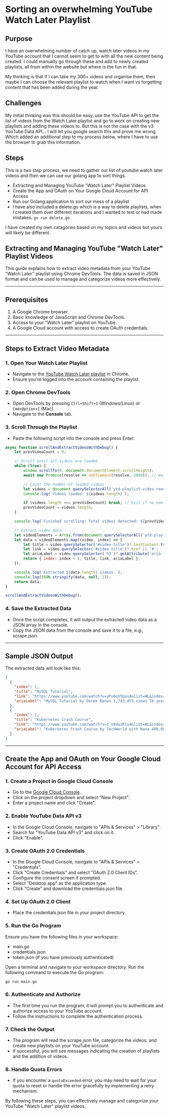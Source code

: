 # Sorting an overwhelming YouTube Watch Later Playlist 

## Purpose 
I have an overwhelming number of catch up, watch later videos in my YouTube account that I cannot seem to get to with all the new content being created. I could manually go through these and add to newly created playlists, all from within the website but where is the fun in that. 

My thinking is that if I can take my 300+ videos and organise them, then maybe I can choose the relevant playlist to watch when I want vs forgetting content that has been added during the year. 

## Challenges
My initial thinking was this should be easy, use the YouTube API to get the list of videos from the Watch Later playlist and go to work on creating new playlists and adding these videos to. But this is not the case with the v3 YouTube Data API... I will let you google search this and prove me wrong. Which added an additional step to my process below, where I have to use the browser to grab this information. 

## Steps 
This is a two step process, we need to gather our list of youtube watch later videos and then we can use our golang app to sort things. 

- Extracting and Managing YouTube "Watch Later" Playlist Videos
- Create the App and OAuth on Your Google Cloud Account for API Access
- Run our Golang application to sort our mess of a playlist 
- I have also included a delete.go which is a way to delete playlists, when I created them over different iterations and I wanted to test or had made mistakes. `go run delete.go` 

I have created my own catagories based on my topics and videos but yours will likely be different. 

## Extracting and Managing YouTube "Watch Later" Playlist Videos

This guide explains how to extract video metadata from your YouTube "Watch Later" playlist using Chrome DevTools. The data is saved in JSON format and can be used to manage and categorize videos more effectively.

---

## **Prerequisites**
1. A Google Chrome browser.
2. Basic knowledge of JavaScript and Chrome DevTools.
3. Access to your "Watch Later" playlist on YouTube.
4. A Google Cloud account with access to create OAuth credentials.

---

## **Steps to Extract Video Metadata**

### 1. **Open Your Watch Later Playlist**
- Navigate to the [YouTube Watch Later playlist](https://www.youtube.com/playlist?list=WL) in Chrome.
- Ensure you're logged into the account containing the playlist.

### 2. **Open Chrome DevTools**
- Open DevTools by pressing `Ctrl+Shift+I` (Windows/Linux) or `Cmd+Option+I` (Mac).
- Navigate to the **Console** tab.

### 3. **Scroll Through the Playlist**
- Paste the following script into the console and press Enter:

```javascript
async function scrollAndExtractVideosWithDebug() {
    let prevVideoCount = 0;

    // Scroll until all videos are loaded
    while (true) {
        window.scrollTo(0, document.documentElement.scrollHeight);
        await new Promise(resolve => setTimeout(resolve, 2000)); // Wait for new content to load

        // Count the number of loaded videos
        let videos = document.querySelectorAll('ytd-playlist-video-renderer');
        console.log(`Videos loaded: ${videos.length}`);

        if (videos.length === prevVideoCount) break; // Exit if no new videos loaded
        prevVideoCount = videos.length;
    }

    console.log(`Finished scrolling! Total videos detected: ${prevVideoCount}`);

    // Extract video data
    let videoElements = Array.from(document.querySelectorAll('ytd-playlist-video-renderer'));
    let data = videoElements.map((video, index) => {
        let title = video.querySelector('#video-title')?.textContent.trim() || 'Unknown Title';
        let link = video.querySelector('#video-title')?.href || '#';
        let ariaLabel = video.querySelector('h3')?.getAttribute('aria-label') || '';
        return { index: index + 1, title, link, ariaLabel };
    });

    console.log(`Extracted ${data.length} videos.`);
    console.log(JSON.stringify(data, null, 2));
    return data;
}

scrollAndExtractVideosWithDebug();
```

### 4. **Save the Extracted Data**
- Once the script completes, it will output the extracted video data as a JSON array in the console.
- Copy the JSON data from the console and save it to a file, e.g., scrape.json.

---

## **Sample JSON Output**
The extracted data will look like this:

```json
[
  {
    "index": 1,
    "title": "MySQL Tutorial",
    "link": "https://www.youtube.com/watch?v=yPu6qV5byu4&list=WL&index=1&t=8s",
    "ariaLabel": "MySQL Tutorial by Derek Banas 1,743,455 views 10 years ago 41 minutes"
  },
  {
    "index": 2,
    "title": "Kubernetes Crash Course",
    "link": "https://www.youtube.com/watch?v=s_o8dwzRlu4&list=WL&index=2&t=0s",
    "ariaLabel": "Kubernetes Crash Course by TechWorld with Nana 400,000 views 3 years ago 25 minutes"
  }
]
```

---

## Create the App and OAuth on Your Google Cloud Account for API Access

### 1. **Create a Project in Google Cloud Console**
- Go to the [Google Cloud Console](https://console.cloud.google.com/).
- Click on the project dropdown and select "New Project".
- Enter a project name and click "Create".

### 2. **Enable YouTube Data API v3**
- In the Google Cloud Console, navigate to "APIs & Services" > "Library".
- Search for "YouTube Data API v3" and click on it.
- Click "Enable".

### 3. **Create OAuth 2.0 Credentials**
- In the Google Cloud Console, navigate to "APIs & Services" > "Credentials".
- Click "Create Credentials" and select "OAuth 2.0 Client IDs".
- Configure the consent screen if prompted.
- Select "Desktop app" as the application type.
- Click "Create" and download the credentials.json file.

### 4. **Set Up OAuth 2.0 Client**
- Place the credentials.json file in your project directory.

### 5. **Run the Go Program**
Ensure you have the following files in your workspace:
- main.go
- credentials.json
- token.json (if you have previously authenticated)

Open a terminal and navigate to your workspace directory.
Run the following command to execute the Go program:

  ```sh
  go run main.go
  ```

### 6. **Authenticate and Authorize**
- The first time you run the program, it will prompt you to authenticate and authorize access to your YouTube account.
- Follow the instructions to complete the authentication process.

### 7. **Check the Output**
- The program will read the scrape.json file, categorize the videos, and create new playlists on your YouTube account.
- If successful, you will see messages indicating the creation of playlists and the addition of videos.

### 8. **Handle Quota Errors**
- If you encounter a `quotaExceeded` error, you may need to wait for your quota to reset or handle the error gracefully by implementing a retry mechanism.

By following these steps, you can effectively manage and categorize your YouTube "Watch Later" playlist videos.


